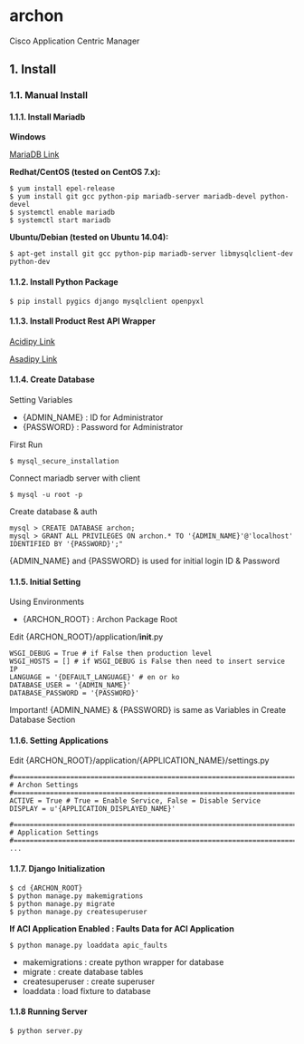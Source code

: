 # archon

Cisco Application Centric Manager

## 1. Install

### 1.1. Manual Install

#### 1.1.1. Install Mariadb

**Windows**
	
[MariaDB Link](https://downloads.mariadb.org/interstitial/mariadb-10.1.14/winx64-packages/mariadb-10.1.14-winx64.msi/from/http%3A//ftp.utexas.edu/mariadb/)

**Redhat/CentOS (tested on CentOS 7.x):**
	
	$ yum install epel-release
	$ yum install git gcc python-pip mariadb-server mariadb-devel python-devel
	$ systemctl enable mariadb
	$ systemctl start mariadb

**Ubuntu/Debian (tested on Ubuntu 14.04):** 

	$ apt-get install git gcc python-pip mariadb-server libmysqlclient-dev python-dev

#### 1.1.2. Install Python Package 

	$ pip install pygics django mysqlclient openpyxl

#### 1.1.3. Install Product Rest API Wrapper

[Acidipy Link](https://github.com/HyechurnJang/acidipy)

[Asadipy Link](https://github.com/HyechurnJang/asadipy)

#### 1.1.4. Create Database

Setting Variables
* {ADMIN_NAME} : ID for Administrator
* {PASSWORD} : Password for Administrator

First Run

	$ mysql_secure_installation

Connect mariadb server with client

	$ mysql -u root -p

Create database & auth

	mysql > CREATE DATABASE archon;
	mysql > GRANT ALL PRIVILEGES ON archon.* TO '{ADMIN_NAME}'@'localhost' IDENTIFIED BY '{PASSWORD}';"
	
{ADMIN_NAME} and {PASSWORD} is used for initial login ID & Password

#### 1.1.5. Initial Setting

Using Environments
* {ARCHON_ROOT} : Archon Package Root

Edit {ARCHON_ROOT}/application/__init__.py

	WSGI_DEBUG = True # if False then production level
	WSGI_HOSTS = [] # if WSGI_DEBUG is False then need to insert service IP
	LANGUAGE = '{DEFAULT_LANGUAGE}' # en or ko
	DATABASE_USER = '{ADMIN_NAME}'
	DATABASE_PASSWORD = '{PASSWORD}'

Important! {ADMIN_NAME} & {PASSWORD} is same as Variables in Create Database Section

#### 1.1.6. Setting Applications

Edit {ARCHON_ROOT}/application/{APPLICATION_NAME}/settings.py

	#===============================================================================
	# Archon Settings
	#===============================================================================
	ACTIVE = True # True = Enable Service, False = Disable Service
	DISPLAY = u'{APPLICATION_DISPLAYED_NAME}'
	
	#===============================================================================
	# Application Settings
	#===============================================================================
	...

#### 1.1.7. Django Initialization

	$ cd {ARCHON_ROOT}
	$ python manage.py makemigrations
	$ python manage.py migrate
	$ python manage.py createsuperuser

**If ACI Application Enabled : Faults Data for ACI Application**

	$ python manage.py loaddata apic_faults

* makemigrations : create python wrapper for database
* migrate : create database tables
* createsuperuser : create superuser
* loaddata : load fixture to database

#### 1.1.8 Running Server

	$ python server.py
